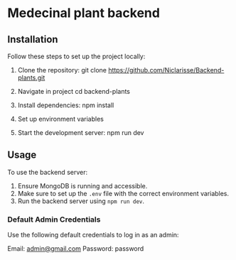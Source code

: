 # Medecinal plant backend

## Installation
Follow these steps to set up the project locally:

1. Clone the repository:
git clone https://github.com/Niclarisse/Backend-plants.git

2. Navigate in project
cd backend-plants

3. Install dependencies:
npm install

4. Set up environment variables

5. Start the development server:
npm run dev

## Usage
To use the backend server:

1. Ensure MongoDB is running and accessible.
2. Make sure to set up the `.env` file with the correct environment variables.
3. Run the backend server using `npm run dev`.

### Default Admin Credentials
Use the following default credentials to log in as an admin:

Email: admin@gmail.com
Password: password
